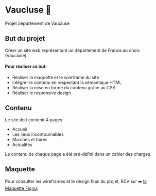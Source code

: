 # Vaucluse 🌿
Projet département de Vaucluse

## But du projet
Créer un site web représentant un département de France au choix (Vaucluse).

#### Pour réaliser ce but:
- Réaliser la maquette et le wireframe du site
- Intégrer le contenu en respectant la sémantique HTML
- Réaliser la mise en forme du contenu grâce au CSS
- Réaliser le responsive design

## Contenu
Le site doit contenir 4 pages:
- Accueil
- Les lieux incontournables
- Marchés et foires
- Actualités

Le contenu de chaque page a été pré-défini dans un cahier des charges.

## Maquette
Pour consulter les wireframes et le design final du projet, RDV sur ➡️ [la Maquette Figma](https://www.figma.com/file/DLuArMUHsoAcRk9xhNfr8W/Vaucluse?node-id=0%3A1)
